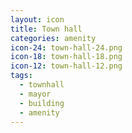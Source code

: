 ```yaml
---
layout: icon
title: Town hall
categories: amenity
icon-24: town-hall-24.png
icon-18: town-hall-18.png
icon-12: town-hall-12.png
tags:
  - townhall
  - mayor
  - building
  - amenity
---
```

